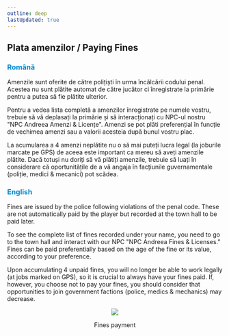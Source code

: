 ```yaml
---
outline: deep
lastUpdated: true
---
```


## Plata amenzilor / Paying Fines

### <span style="color: #0088CC">Română</span>

Amenzile sunt oferite de către polițiști în urma încălcării codului penal. Acestea nu sunt plătite automat de către jucător ci înregistrate la primărie pentru a putea să fie plătite ulterior.

Pentru a vedea lista completă a amenzilor înregistrate pe numele vostru, trebuie să vă deplasați la primărie și să interacționați cu NPC-ul nostru "NPC Andreea Amenzi & Licențe". Amenzi se pot plăti preferențial în funcție de vechimea amenzi sau a valorii acesteia după bunul vostru plac.

La acumularea a 4 amenzi neplătite nu o să mai puteți lucra legal (la joburile marcate pe GPS) de aceea este important ca mereu să aveți amenzile plătite. Dacă totuși nu doriți să vă plătiți amenzile, trebuie să luați în considerare că oportunitățile de a vă angaja în facțiunile guvernamentale (poliție, medici & mecanici) pot scădea.

### <span style="color: #0088CC">English</span>

Fines are issued by the police following violations of the penal code. These are not automatically paid by the player but recorded at the town hall to be paid later.

To see the complete list of fines recorded under your name, you need to go to the town hall and interact with our NPC "NPC Andreea Fines & Licenses." Fines can be paid preferentially based on the age of the fine or its value, according to your preference.

Upon accumulating 4 unpaid fines, you will no longer be able to work legally (at jobs marked on GPS), so it is crucial to always have your fines paid. If, however, you choose not to pay your fines, you should consider that opportunities to join government factions (police, medics & mechanics) may decrease.


<p align="center"><img src="https://i.imgur.com/GheCPA0.gif"/></p>
<p style="text-align: center">Fines payment</p>
